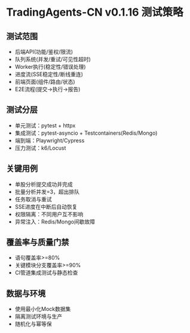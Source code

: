 # TradingAgents-CN v0.1.16 测试策略

## 测试范围
- 后端API(功能/鉴权/限流)
- 队列系统(并发/重试/可见性超时)
- Worker执行(稳定性/错误处理)
- 进度流(SSE稳定性/断线重连)
- 前端页面(组件/路由/状态)
- E2E流程(提交->执行->报告)

## 测试分层
- 单元测试：pytest + httpx
- 集成测试：pytest-asyncio + Testcontainers(Redis/Mongo)
- 端到端：Playwright/Cypress
- 压力测试：k6/Locust

## 关键用例
- 单股分析提交成功并完成
- 批量分析并发=3，超出排队
- 任务取消与重试
- SSE进度在中断后自动恢复
- 权限隔离：不同用户互不影响
- 异常注入：Redis/Mongo间歇故障

## 覆盖率与质量门禁
- 语句覆盖率>=80%
- 关键模块分支覆盖率>=90%
- CI管道集成测试与静态检查

## 数据与环境
- 使用最小化Mock数据集
- 隔离测试环境与生产
- 随机化与幂等保
